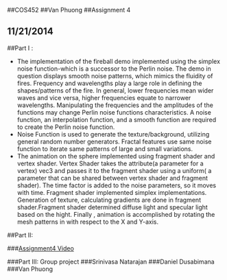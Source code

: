 ##COS452
##Van Phuong
##Assignment 4
## 11/21/2014

##Part I :
*  The implementation of the fireball demo implemented using the simplex noise function-which is a successor to the Perlin noise. The demo in question displays smooth noise patterns, which mimics the fluidity of fires. Frequency and wavelengths play a large role in defining the shapes/patterns of the fire. In general, lower frequencies mean wider waves and vice versa, higher frequencies equate to narrower wavelengths.  Manipulating the frequencies and the amplitudes of the functions may change Perlin noise functions characteristics.  A noise function, an interpolation function, and a smooth function are required to create the Perlin noise function.*  Noise Function is used to generate the texture/background, utilizing general random number generators. Fractal features use same noise function to iterate same patterns of large and small variations. 
*  The animation on the sphere implemented using fragment shader and vertex shader.
Vertex Shader takes the attribute(a parameter for a vertex) vec3 and passes it to the fragment shader using a uniform( a parameter that can be shared between vertex shader and fragment shader). The time factor is added to the noise parameters, so it moves with time. 
Fragment shader implemented simplex implementations. Generation of texture, calculating gradients are done in fragment shader.Fragment shader determined diffuse light and specular light based on the hight. Finally , animation is accomplished by rotating the mesh patterns in with respect to the X and Y-axis. ##Part II: 

###[Assignment4 Video](https://youtu.be/0k1NMObt2DA)
	

###Part III: 
Group project 
###Srinivasa Natarajan
###Daniel Dusabimana
###Van Phuong 